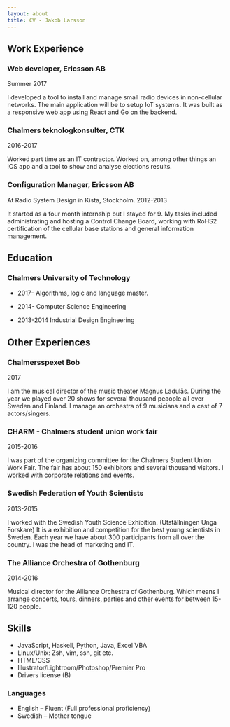 ```yaml
---
layout: about
title: CV - Jakob Larsson
---
```



Work Experience
---------------

### Web developer, Ericsson AB
Summer 2017

I developed a tool to install and manage small radio devices in non-cellular
networks. The main application will be to setup IoT systems. It was built as
a responsive web app using React and Go on the backend.

### Chalmers teknologkonsulter, CTK
2016-2017

Worked part time as an IT contractor. Worked on, among other things an iOS app
and a tool to show and analyse elections results.



### Configuration Manager, Ericsson AB

At Radio System Design in Kista, Stockholm. 2012-2013

It started as a four month internship but I stayed for 9.
My tasks included administrating and hosting a Control Change Board, working
with RoHS2 certification of the cellular base stations and general
information management.


Education
---------

### Chalmers University of Technology

- 2017- Algorithms, logic and language master.
- 2014- Computer Science Engineering

- 2013-2014 Industrial Design Engineering


Other Experiences
-----------------

### Chalmersspexet Bob
2017

I am the musical director of the music theater Magnus Ladulås. During the year
we played over 20 shows for several thousand peaople all over Sweden and
Finland. I manage an orchestra of 9 musicians and a cast of 7 actors/singers.

### CHARM - Chalmers student union work fair
2015-2016

I was part of the organizing committee for the Chalmers Student Union Work
Fair. The fair has about 150 exhibitors and several thousand visitors.
I worked with corporate relations and events.


### Swedish Federation of Youth Scientists
2013-2015

I worked with the Swedish Youth Science
Exhibition. (Utställningen Unga Forskare)
It is a exhibition and competition for the best young scientists in Sweden.
Each year we have about 300 participants from all over the country.
I was the head of marketing and IT.

### The Alliance Orchestra of Gothenburg
2014-2016

Musical director for the Alliance Orchestra of Gothenburg.
Which means I arrange concerts, tours, dinners, parties and other events for
between 15-120 people.

Skills
------


- JavaScript, Haskell, Python, Java, Excel VBA
- Linux/Unix: Zsh, vim, ssh, git etc.
- HTML/CSS
- Illustrator/Lightroom/Photoshop/Premier Pro
- Drivers license (B)


### Languages

- English – Fluent (Full professional proficiency)
- Swedish – Mother tongue


